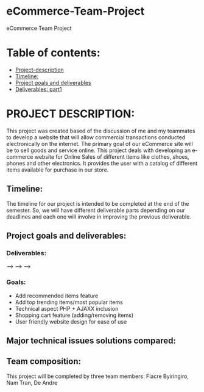 # eCommerce-Team-Project
eCommerce Team Project


# Table of contents:
- [Project-description](#PROJECT-DESCRIPTION)
- [Timeline:](#Timeline)
- [Project goals and deliverables](#Project-goals-and-deliverables)
- [Deliverables: part1](#deliverables)
# PROJECT DESCRIPTION:
This project was created based of the discussion of me and my teammates to develop a website that will allow commercial transactions conducted electronically on the internet. The primary goal of our eCommerce site will be to sell goods and service online. This project deals with developing an e-commerce website for Online Sales of different items like clothes, shoes, phones and other electronics. It provides the user with a catalog of different items available for purchase in our store.

## Timeline: 

The timeline for our project is intended to be completed at the end of the semester. So, we will have different deliverable parts depending on our deadlines and each one will involve in improving the previous deliverable.

## Project goals and deliverables:
### Deliverables:
--> 
-->
-->

### Goals: 
- Add recommended items feature
- Add top trending items/most popular items
- Technical aspect PHP + AJAXX inclusion
- Shopping cart feature (adding/removing items)
- User friendly website design for ease of use
## Major technical issues solutions compared:
 

## Team composition: 

This project will be completed by three team members: Fiacre Byiringiro, Nam Tran, De Andre
